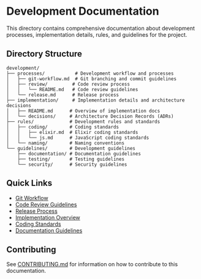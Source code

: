 # Development Documentation

This directory contains comprehensive documentation about development processes, implementation details, rules, and guidelines for the project.

## Directory Structure

```
development/
├── processes/           # Development workflow and processes
│   ├── git-workflow.md  # Git branching and commit guidelines
│   ├── review/         # Code review process
│   │   └── README.md   # Code review guidelines
│   └── release.md      # Release process
├── implementation/     # Implementation details and architecture decisions
│   ├── README.md      # Overview of implementation docs
│   └── decisions/     # Architecture Decision Records (ADRs)
├── rules/             # Development rules and standards
│   ├── coding/        # Coding standards
│   │   ├── elixir.md  # Elixir coding standards
│   │   └── js.md      # JavaScript coding standards
│   └── naming/        # Naming conventions
└── guidelines/        # Development guidelines
    ├── documentation/ # Documentation guidelines
    ├── testing/       # Testing guidelines
    └── security/      # Security guidelines
```

## Quick Links

- [Git Workflow](processes/git-workflow.md)
- [Code Review Guidelines](processes/review/README.md)
- [Release Process](processes/release.md)
- [Implementation Overview](implementation/README.md)
- [Coding Standards](rules/coding/)
- [Documentation Guidelines](guidelines/documentation/README.md)

## Contributing

See [CONTRIBUTING.md](../CONTRIBUTING.md) for information on how to contribute to this documentation.
